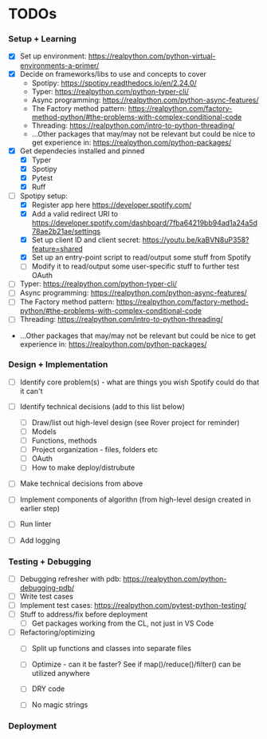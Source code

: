 # TODOs

### Setup + Learning
- [X] Set up environment: https://realpython.com/python-virtual-environments-a-primer/
- [X] Decide on frameworks/libs to use and concepts to cover
    - Spotipy: https://spotipy.readthedocs.io/en/2.24.0/
    - Typer: https://realpython.com/python-typer-cli/
    - Async programming: https://realpython.com/python-async-features/
    - The Factory method pattern: https://realpython.com/factory-method-python/#the-problems-with-complex-conditional-code
    - Threading: https://realpython.com/intro-to-python-threading/
    - ...Other packages that may/may not be relevant but could be nice to get experience in: https://realpython.com/python-packages/
- [X] Get dependecies installed and pinned
    - [X] Typer
    - [X] Spotipy
    - [X] Pytest
    - [X] Ruff
- [ ] Spotipy setup:
    - [X] Register app here https://developer.spotify.com/
    - [X] Add a valid redirect URI to https://developer.spotify.com/dashboard/7fba64219bb94ad1a24a5d78ae2b21ae/settings
    - [X] Set up client ID and client secret: https://youtu.be/kaBVN8uP358?feature=shared
    - [X] Set up an entry-point script to read/output some stuff from Spotify
    - [ ] Modify it to read/output some user-specific stuff to further test OAuth
- [ ] Typer: https://realpython.com/python-typer-cli/
- [ ] Async programming: https://realpython.com/python-async-features/
- [ ] The Factory method pattern: https://realpython.com/factory-method-python/#the-problems-with-complex-conditional-code
- [ ] Threading: https://realpython.com/intro-to-python-threading/
- ...Other packages that may/may not be relevant but could be nice to get experience in: https://realpython.com/python-packages/


### Design + Implementation
- [ ] Identify core problem(s) - what are things you wish Spotify could do that it can't
- [ ] Identify technical decisions (add to this list below)
    - [ ] Draw/list out high-level design (see Rover project for reminder)
    - [ ] Models
    - [ ] Functions, methods
    - [ ] Project organization - files, folders etc
    - [ ] OAuth
    - [ ] How to make deploy/distrubute
- [ ] Make technical decisions from above
- [ ] Implement components of algorithn (from high-level design created in earlier step)
- [ ] Run linter
- [ ] Add logging


### Testing + Debugging
- [ ] Debugging refresher with pdb: https://realpython.com/python-debugging-pdb/
- [ ] Write test cases
- [ ] Implement test cases: https://realpython.com/pytest-python-testing/
- [ ] Stuff to address/fix before deployment
    - [ ] Get packages working from the CL, not just in VS Code
- [ ] Refactoring/optimizing
    - [ ] Split up functions and classes into separate files
    - [ ] Optimize - can it be faster? See if map()/reduce()/filter() can be utilized anywhere
    - [ ] DRY code
    - [ ] No magic strings


### Deployment